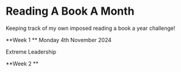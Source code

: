 # Reading A Book A Month
Keeping track of my own imposed reading a book a year challenge!


**Week 1 **
Monday 4th November 2024

Extreme Leadership

**Week 2 **
